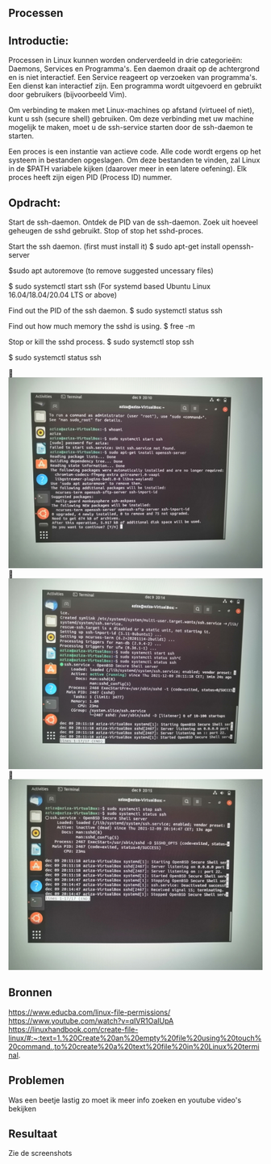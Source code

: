 ## Processen

## Introductie:
Processen in Linux kunnen worden onderverdeeld in drie categorieën: Daemons, Services en Programma's. Een daemon draait op de achtergrond en is niet interactief. Een Service reageert op verzoeken van programma's. Een dienst kan interactief zijn. Een programma wordt uitgevoerd en gebruikt door gebruikers (bijvoorbeeld Vim).

Om verbinding te maken met Linux-machines op afstand (virtueel of niet), kunt u ssh (secure shell) gebruiken. Om deze verbinding met uw machine mogelijk te maken, moet u de ssh-service starten door de ssh-daemon te starten.

Een proces is een instantie van actieve code. Alle code wordt ergens op het systeem in bestanden opgeslagen. Om deze bestanden te vinden, zal Linux in de $PATH variabele kijken (daarover meer in een latere oefening). Elk proces heeft zijn eigen PID (Process ID) nummer.

## Opdracht:
Start de ssh-daemon.
Ontdek de PID van de ssh-daemon.
Zoek uit hoeveel geheugen de sshd gebruikt.
Stop of stop het sshd-proces.

Start the ssh daemon. (first must install it)
$ sudo apt-get install openssh-server

$sudo apt autoremove (to remove suggested uncessary files)

$ sudo systemctl start ssh (For systemd based Ubuntu Linux 16.04/18.04/20.04 LTS or above)

Find out the PID of the ssh daemon.
$ sudo systemctl status ssh

Find out how much memory the sshd is using.
$ free -m

Stop or kill the sshd process.
$ sudo systemctl stop ssh

$ sudo systemctl status ssh


	![screenshot1]( https://github.com/techgrounds/cloud-6-repo-AzizaAdam/blob/main/00_includes/Lnx07/IMG_20211209_201057.jpg)
	![screenshot2]( https://github.com/techgrounds/cloud-6-repo-AzizaAdam/blob/main/00_includes/Lnx07/IMG_20211209_201402.jpg)
	![screenshot3]( https://github.com/techgrounds/cloud-6-repo-AzizaAdam/blob/main/00_includes/Lnx07/IMG_20211209_201515.jpg)


## Bronnen
https://www.educba.com/linux-file-permissions/
https://www.youtube.com/watch?v=qIVR1OaIUpA
https://linuxhandbook.com/create-file-linux/#:~:text=1.%20Create%20an%20empty%20file%20using%20touch%20command.,to%20create%20a%20text%20file%20in%20Linux%20terminal.

## Problemen
Was een beetje lastig zo moet ik meer info zoeken en youtube video's bekijken

## Resultaat
Zie de screenshots

